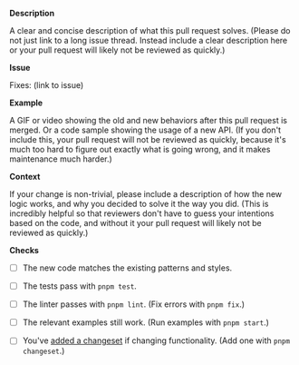 **Description**

A clear and concise description of what this pull request solves. (Please do not just link to a long issue thread. Instead include a clear description here or your pull request will likely not be reviewed as quickly.)

**Issue**

Fixes: (link to issue)

**Example**

A GIF or video showing the old and new behaviors after this pull request is merged. Or a code sample showing the usage of a new API. (If you don't include this, your pull request will not be reviewed as quickly, because it's much too hard to figure out exactly what is going wrong, and it makes maintenance much harder.)

**Context**

If your change is non-trivial, please include a description of how the new logic works, and why you decided to solve it the way you did. (This is incredibly helpful so that reviewers don't have to guess your intentions based on the code, and without it your pull request will likely not be reviewed as quickly.)

**Checks**

- [ ] The new code matches the existing patterns and styles.
- [ ] The tests pass with `pnpm test`.
- [ ] The linter passes with `pnpm lint`. (Fix errors with `pnpm fix`.)
- [ ] The relevant examples still work. (Run examples with `pnpm start`.)
- [ ] You've [added a changeset](https://github.com/atlassian/changesets/blob/master/docs/adding-a-changeset.md) if changing functionality. (Add one with `pnpm changeset`.)

